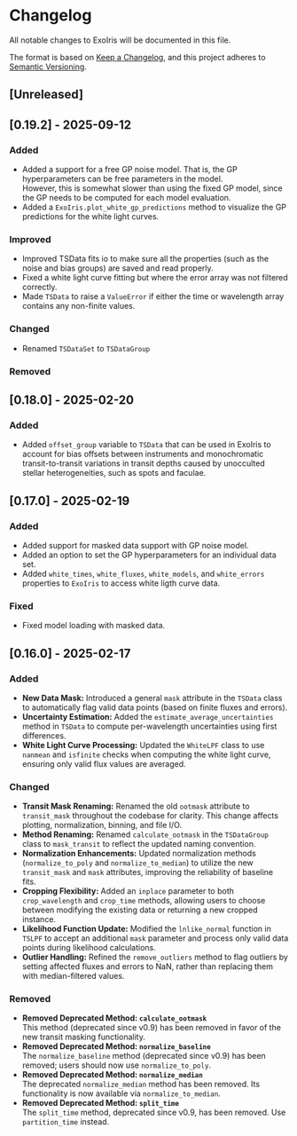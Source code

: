 # Changelog

All notable changes to ExoIris will be documented in this file.

The format is based on [Keep a Changelog](https://keepachangelog.com/en/1.1.0/),
and this project adheres to [Semantic Versioning](https://semver.org/spec/v2.0.0.html).

## [Unreleased]



## [0.19.2] - 2025-09-12

### Added

- Added a support for a free GP noise model. That is, the GP hyperparameters can be free parameters in the model.  
  However, this is somewhat slower than using the fixed GP model, since the GP needs to be computed for each model
  evaluation.
- Added a ``ExoIris.plot_white_gp_predictions`` method to visualize the GP predictions for the white light curves.

### Improved

- Improved TSData fits io to make sure all the properties (such as the noise and bias groups) are saved and read properly.
- Fixed a white light curve fitting but where the error array was not filtered correctly.
- Made `TSData` to raise a `ValueError` if either the time or wavelength array contains any non-finite values.

### Changed

- Renamed `TSDataSet` to `TSDataGroup` 

### Removed

## [0.18.0] - 2025-02-20

### Added

- Added `offset_group` variable to `TSData` that can be used in ExoIris to account for bias offsets between instruments
  and monochromatic transit-to-transit variations in transit depths caused by unocculted stellar heterogeneities, such
  as spots and faculae. 

## [0.17.0] - 2025-02-19

### Added

- Added support for masked data support with GP noise model.
- Added an option to set the GP hyperparameters for an individual data set.
- Added  `white_times`, `white_fluxes`, `white_models`, and `white_errors` properties to `ExoIris` to access white ligth curve data.

### Fixed

- Fixed model loading with masked data.

## [0.16.0] - 2025-02-17

### Added
- **New Data Mask:** Introduced a general `mask` attribute in the `TSData` class to automatically flag valid data points (based on finite fluxes and errors).
- **Uncertainty Estimation:** Added the `estimate_average_uncertainties` method in `TSData` to compute per-wavelength uncertainties using first differences.
- **White Light Curve Processing:** Updated the `WhiteLPF` class to use `nanmean` and `isfinite` checks when computing the white light curve, ensuring only valid flux values are averaged.

### Changed
- **Transit Mask Renaming:** Renamed the old `ootmask` attribute to `transit_mask` throughout the codebase for clarity. This change affects plotting, normalization, binning, and file I/O.
- **Method Renaming:** Renamed `calculate_ootmask` in the `TSDataGroup` class to `mask_transit` to reflect the updated naming convention.
- **Normalization Enhancements:** Updated normalization methods (`normalize_to_poly` and `normalize_to_median`) to utilize the new `transit_mask` and `mask` attributes, improving the reliability of baseline fits.
- **Cropping Flexibility:** Added an `inplace` parameter to both `crop_wavelength` and `crop_time` methods, allowing users to choose between modifying the existing data or returning a new cropped instance.
- **Likelihood Function Update:** Modified the `lnlike_normal` function in `TSLPF` to accept an additional `mask` parameter and process only valid data points during likelihood calculations.
- **Outlier Handling:** Refined the `remove_outliers` method to flag outliers by setting affected fluxes and errors to NaN, rather than replacing them with median-filtered values.

### Removed
- **Removed Deprecated Method: `calculate_ootmask`**  
  This method (deprecated since v0.9) has been removed in favor of the new transit masking functionality.
- **Removed Deprecated Method: `normalize_baseline`**  
  The `normalize_baseline` method (deprecated since v0.9) has been removed; users should now use `normalize_to_poly`.
- **Removed Deprecated Method: `normalize_median`**  
  The deprecated `normalize_median` method has been removed. Its functionality is now available via `normalize_to_median`.
- **Removed Deprecated Method: `split_time`**  
  The `split_time` method, deprecated since v0.9, has been removed. Use `partition_time` instead.

